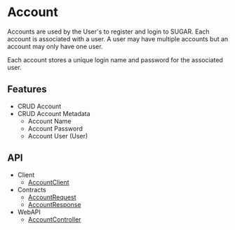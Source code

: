 # Account
Accounts are used by the User's to register and login to SUGAR.
Each account is associated with a user. A user may have multiple accounts but an account may only have one user.

Each account stores a unique login name and password for the associated user.

## Features
* CRUD Account
* CRUD Account Metadata
	* Account Name
	* Account Password
	* Account User (User)

## API
* Client
	* [AccountClient](xref:PlayGen.SUGAR.Client.AccountClient)
* Contracts
	* [AccountRequest](xref:PlayGen.SUGAR.Contracts.Shared.AccountRequest)
	* [AccountResponse](xref:PlayGen.SUGAR.Contracts.Shared.AccountResponse)
* WebAPI
	* [AccountController](xref:PlayGen.SUGAR.WebAPI.Controllers.AccountController)


